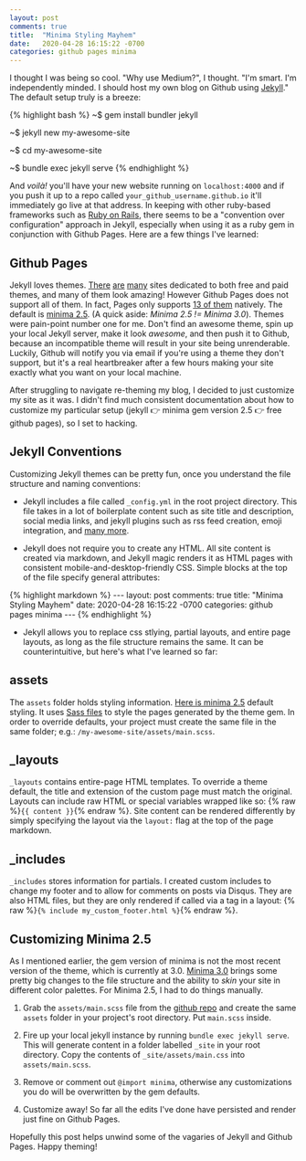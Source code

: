 ```yaml
---
layout: post
comments: true
title:  "Minima Styling Mayhem"
date:   2020-04-28 16:15:22 -0700
categories: github pages minima
---
```


I thought I was being so cool. "Why use Medium?", I thought. "I'm smart. I'm independently minded. I should host my own blog on Github using [Jekyll](https://jekyllrb.com/)." The default setup truly is a breeze:

{% highlight bash %}
  ~$ gem install bundler jekyll

  ~$ jekyll new my-awesome-site

  ~$ cd my-awesome-site

  ~$ bundle exec jekyll serve
{% endhighlight %}

And _voilà!_ you'll have your new website running on `localhost:4000` and  if you push it up to a repo called `your_github_username.github.io` it'll immediately go live at that address. In keeping with other ruby-based frameworks such as [Ruby on Rails](https://rubyonrails.org/), there seems to be a "convention over configuration" approach in Jekyll, especially when using it as a ruby gem in conjunction with Github Pages. Here are a few things I've learned:

## Github Pages

Jekyll loves themes. [There](http://jekyllthemes.org/) [are](https://jekyllthemes.io/) [many](https://jekyll-themes.com/) sites dedicated to both free and paid themes, and many of them look amazing! However Github Pages does not support all of them. In fact, Pages only supports [13 of them](https://pages.github.com/themes/) natively. The default is [minima 2.5](https://github.com/jekyll/minima/tree/2.5-stable). (A quick aside: *Minima 2.5 != Minima 3.0*). Themes were pain-point number one for me. Don't find an awesome theme, spin up your local Jekyll server, make it look _awesome_, and then push it to Github, because an incompatible theme will result in your site being unrenderable. Luckily, Github will notify you via email if you're using a theme they don't support, but it's a real heartbreaker after a few hours making your site exactly what you want on your local machine.

After struggling to navigate re-theming my blog, I decided to just customize my site as it was. I didn't find much consistent documentation about how to customize my particular setup (jekyll :point_right: minima gem version 2.5 :point_right: free github pages), so I set to hacking.

## Jekyll Conventions

Customizing Jekyll themes can be pretty fun, once you understand the file structure and naming conventions:

- Jekyll includes a file called `_config.yml` in the root project directory. This file takes in a lot of boilerplate content such as site title and description, social media links, and jekyll plugins such as rss feed creation, emoji integration, and [many more](https://jekyllrb.com/docs/step-by-step/10-deployment/#plugins).

- Jekyll does not require you to create any HTML. All site content is created via markdown, and Jekyll magic renders it as HTML pages with consistent mobile-and-desktop-friendly CSS. Simple blocks at the top of the file specify general attributes:

{% highlight markdown %}
    ---
    layout: post
    comments: true
    title:  "Minima Styling Mayhem"
    date:   2020-04-28 16:15:22 -0700
    categories: github pages minima
    ---
{% endhighlight %}

- Jekyll allows you to replace css stlying, partial layouts, and entire page layouts, as long as the file structure remains the same. It can be counterintuitive, but here's what I've learned so far:

## assets

The `assets` folder holds styling information. [Here is minima 2.5](https://github.com/jekyll/minima/tree/2.5-stable/assets) default styling. It uses [Sass files](https://sass-lang.com/guide) to style the pages generated by the theme gem. In order to override defaults, your project must create the same file in the same folder; e.g.: `/my-awesome-site/assets/main.scss`. 

## _layouts

`_layouts` contains entire-page HTML templates. To override a theme default, the title and extension of the custom page must match the original. Layouts can include raw HTML or special variables wrapped like so: {% raw %}`{{ content }}`{% endraw %}. Site content can be rendered differently by simply specifying the layout via the `layout:` flag at the top of the page markdown. 

## _includes

`_includes` stores information for partials. I created custom includes to change my footer and to allow for comments on posts via Disqus. They are also HTML files, but they are only rendered if called via a tag in a layout: {% raw %}`{% include my_custom_footer.html %}`{% endraw %}. 

## Customizing Minima 2.5

As I mentioned earlier, the gem version of minima is not the most recent version of the theme, which is currently at 3.0. [Minima 3.0](https://github.com/jekyll/minima) brings some pretty big changes to the file structure and the ability to _skin_ your site in different color palettes. For Minima 2.5, I had to do things manually.

1. Grab the `assets/main.scss` file from the [github repo](https://github.com/jekyll/minima/blob/2.5-stable/assets/main.scss) and create the same `assets` folder in your project's root directory. Put `main.scss` inside.

2. Fire up your local jekyll instance by running `bundle exec jekyll serve`. This will generate content in a folder labelled `_site` in your root directory. Copy the contents of `_site/assets/main.css` into `assets/main.scss`.

3. Remove or comment out `@import minima`, otherwise any customizations you do will be overwritten by the gem defaults.

4. Customize away! So far all the edits I've done have persisted and render just fine on Github Pages. 


Hopefully this post helps unwind some of the vagaries of Jekyll and Github Pages. Happy theming!